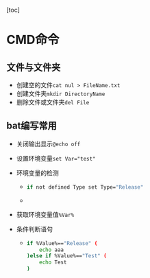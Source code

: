 [toc]

# CMD命令

## 文件与文件夹

- 创建空的文件`cat nul > FileName.txt`
- 创建文件夹`mkdir DirectoryName`
- 删除文件或文件夹`del File`

## bat编写常用

- 关闭输出显示`@echo off`

- 设置环境变量`set Var="test"`

- 环境变量的检测

  - ```bash
    if not defined Type set Type="Release"
    ```

  - 

- 获取环境变量值`%Var%`

- 条件判断语句

  - ```bash
    if %Value%=="Release" (
    	echo aaa
    )else if %Value%=="Test" (
    	echo Test
    )
    ```
